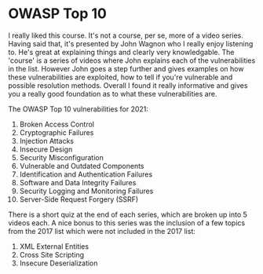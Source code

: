 # OWASP Top 10

I really liked this course. It's not a course, per se, more of a video series. Having said that, it's presented by John Wagnon who I really enjoy listening to. He's great at explaining things and clearly very knowledgable. The 'course' is a series of videos where John explains each of the vulnerabilities in the list. However John goes a step further and gives examples on how these vulnerabilities are exploited, how to tell if you're vulnerable and possible resolution methods. Overall I found it really informative and gives you a really good foundation as to what these vulnerabilities are.

The OWASP Top 10 vulnerabilities for 2021:

1. Broken Access Control
2. Cryptographic Failures
3. Injection Attacks
4. Insecure Design
5. Security Misconfiguration
6. Vulnerable and Outdated Components
7. Identification and Authentication Failures
8. Software and Data Integrity Failures
9. Security Logging and Monitoring Failures
10. Server-Side Request Forgery (SSRF)

There is a short quiz at the end of each series, which are broken up into 5 videos each. A nice bonus to this series was the inclusion of a few topics from the 2017 list which were not included in the 2017 list:

1. XML External Entities
2. Cross Site Scripting
3. Insecure Deserialization
